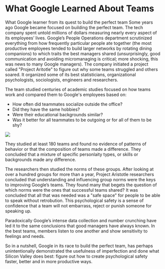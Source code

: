 #   What Google Learned About Teams

What Google learner from its quest to build the perfect team
Some years ago Google became focused on building the perfect team. The tech company spent untold millions of dollars measuring nearly every aspect of its employees’ lives. Google’s People Operations department scrutinized everything from how frequently particular people ate together (the most productive employees tended to build larger networks by rotating dining companions) to which traits the best managers shared (unsurprisingly, good communication and avoiding micromanaging is critical; more shocking, this was news to many Google managers). The company initiated a project called "Project Aritotle" to figure out why some teams struggled and others soared. It organized some of its best statisticians, organizational psychologists, sociologists, engineers and researchers.

The team studied centuries of academic studies focused on how teams work and compared them to Google's employees based on:

* How often did teammates socialize outside the office?
* Did they have the same hobbies?
* Were their educational backgrounds similar?
* Was it better for all teammates to be outgoing or for all of them to be shy?

![](https://static01.nyt.com/images/2016/02/28/magazine/28mag-teams2/28mag-teams2-jumbo.jpg?quality=90&auto=webp)



They studied at least 180 teams and found no evidence of patterns of behavior or that the composition of teams made a difference. They concluded that a mixture of specific personlaity types, or skills or backgrounds made any difference.

The researchers then studied the norms of these groups. After looking at over a hundred groups for more than a year, Project Aristotle researchers concluded that understanding and influencing group norms were the keys to improving Google’s teams. They found many that begets the question of which norms were the ones that successful teams shared? It was concluded that all that was needed was a "safe space" for people to be able to speak without retrobution. This psychological safety is a sense of confidence that a team will not embarrass, reject or punish someone for speaking up.

Paradoxically Google’s intense data collection and number crunching have led it to the same conclusions that good managers have always known. In the best teams, members listen to one another and show sensitivity to feelings and needs.

So in a nutshell, Google in its race to build the perfect team, has perhaps unintentionally demonstrated the usefulness of imperfection and done what Silicon Valley does best: figure out how to create psychological safety faster, better and in more productive ways.